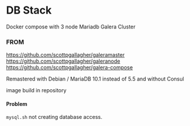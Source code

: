 # DB Stack
Docker compose with 3 node Mariadb Galera Cluster 

### FROM
https://github.com/scottpgallagher/galeramaster
https://github.com/scottpgallagher/galeranode
https://github.com/scottpgallagher/galera-compose

Remastered with Debian / MariaDB 10.1 instead of 5.5 and without Consul 
		
image build in repository

#### Problem

`mysql.sh` not creating database access.

